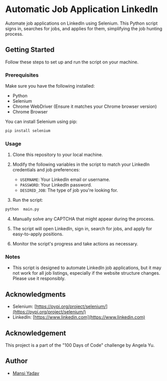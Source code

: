 # Automatic Job Application LinkedIn

Automate job applications on LinkedIn using Selenium. This Python script signs in, searches for jobs, and applies for them, simplifying the job hunting process.

## Getting Started

Follow these steps to set up and run the script on your machine.

### Prerequisites

Make sure you have the following installed:

- Python
- Selenium
- Chrome WebDriver (Ensure it matches your Chrome browser version)
- Chrome Browser

You can install Selenium using pip:

```bash
pip install selenium
```

### Usage

1. Clone this repository to your local machine.

2. Modify the following variables in the script to match your LinkedIn credentials and job preferences:

    - `USERNAME`: Your LinkedIn email or username.
    - `PASSWORD`: Your LinkedIn password.
    - `DESIRED_JOB`: The type of job you're looking for.

3. Run the script:

```bash
python  main.py
```

4. Manually solve any CAPTCHA that might appear during the process.

5. The script will open LinkedIn, sign in, search for jobs, and apply for easy-to-apply positions.

6. Monitor the script's progress and take actions as necessary.

### Notes

- This script is designed to automate LinkedIn job applications, but it may not work for all job listings, especially if the website structure changes. Please use it responsibly.

## Acknowledgments

- Selenium: [https://pypi.org/project/selenium/](https://pypi.org/project/selenium/)
- LinkedIn: [https://www.linkedin.com](https://www.linkedin.com)

## Acknowledgement

This project is a part of the "100 Days of Code" challenge by Angela Yu.

## Author
- [Mansi Yadav](https://github.com/FreeSpirit11/amazon-price-tracker)

